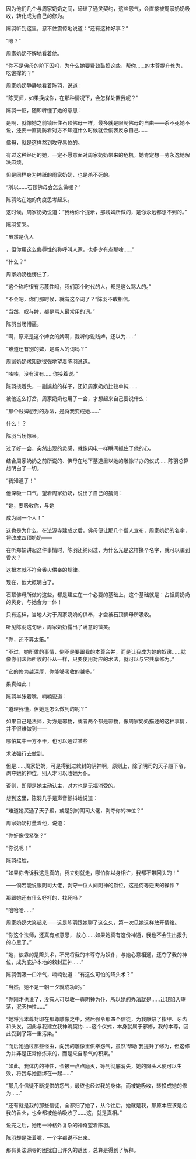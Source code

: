 因为他们几个与周家奶奶之间，缔结了通灵契约，这些怨气，会直接被周家奶奶吸收，转化成为自己的修为。

陈羽听到这里，忍不住震惊地说道：“还有这种好事？”

“嗯？”

周家奶奶不解地看着他。

“你不是佛母的阶下囚吗，为什么她要费劲鼓捣这些，帮你……的本尊提升修为，吃饱撑的？”

周家奶奶静静地看着陈羽，说道：

“陈天师，如果换成你，在那种情况下，会怎样处置我呢？”

陈羽一怔，随即听懂了她的意思：

是啊，就像她之前镇压住石顶佛母一样，最多就是限制佛母的自由——杀不死她不说，还要一直提防着对方不知道什么时候就会偷袭反杀自己……

佛母，就是这样熬到攻守易位的。

有过这种经历的她，一定不愿意面对周家奶奶带来的危机，她肯定想一劳永逸地解决麻烦。

但是同样身为神祇的周家奶奶，也是杀不死的。

“所以……石顶佛母会怎么做呢？”

陈羽站在她的角度思考起来。

这时候，周家奶奶说道：“我给你个提示，那贱婢所做的，是你永远都想不到的。”

陈羽笑哭。

“虽然是仇人

，但你用这么侮辱性的称呼叫人家，也多少有点那啥……”

“什么？”

周家奶奶也愣住了，

“这个称呼很有污蔑性吗，我们那个时代的人，都是这么骂人的。”

“不会吧，你们那时候，就有这个词了？”陈羽不敢相信。

“当然，奴与婢，都是骂人最常用的词。”

陈羽当场懵逼。

“啊，原来是这个婢女的婢啊，我听你说贱婢，还以为……”

“难道还有别的婢，是骂人的词吗？”

周家奶奶求知欲很强地望着陈羽说道。

“咳咳，没有没有……你接着说。”

陈羽挠着头，一副尴尬的样子，还好周家奶奶比较单纯……

被他这么打岔，周家奶奶也用了一会，才想起来自己要说什么：

“那个贱婢想到的办法，是将我变成她……”

什么！？

陈羽当场惊呆。

过了好一会，突然出现的灵感，就像闪电一样瞬间抓住了他的心。

结合周家奶奶之前所说的、佛母在地下墓道里以她的雕像举办的仪式……陈羽总算想明白了一切。

“我知道了！”

他深吸一口气，望着周家奶奶，说出了自己的猜测：

“她，要吸收你，与她

成为同一个人！”

这也是为什么，在法源寺建成之后，佛母便让那几个僧人宣布，周家奶奶的名字，将改成四顶奶奶——

在听郑娟讲起这件事情时，陈羽还纳闷过，为什么光是这样换个名字，就可以骗到香火？

这根本就不符合香火供奉的规律。

现在，他大概明白了。

石顶佛母所做的这些，都是建立在一个必要的基础上，这个基础就是：占据周奶奶的灵身，与她合为一体！

只有这样，当地人对于周家奶奶的供奉，才会被石顶佛母所吸收。

听见陈羽这句话，周家奶奶露出了满意的微笑。

“你，还不算太笨。”

“不过，她所做的事情，倒不是要跟我的本尊合并，而是让我成为她的奴隶……就像你们法师所收的仆从一样，只要使用对应的术法，就可以与它共享修为。”

“它的修为越深厚，你能够吸收的越多。”

果真如此！

陈羽半张着嘴，喃喃说道：

“道理我懂，但她是怎么做到的呢？”

如果自己是法师，对方是邪物，或者两个都是邪物，像周家奶奶描述的这种事情，并不很难做到——

哪怕其中一方不干，也可以通过某些

术法强行去做到。

但是……周家奶奶，可是得到过敕封的阴神啊，原则上，除了阴司的天子殿下令，剥夺她的神位，别人才可以收她为仆。

否则，即便是她主动认主，对方也是无福消受的。

想到这里，陈羽几乎是声音颤抖地说道：

“难道她买通了天子殿，或是别的阴司大佬，剥夺你的神位？”

周家奶奶打量着他，说道：

“你好像很紧张？”

“你说呢！”

陈羽捂脸，

“如果你告诉我这是真的，我立刻就走，哪怕你以身相许，我都不带回头的！”

——倘若能说服阴司大佬，剥夺一位人间阴神的爵位，这是何等逆天的操作？

那跟她还有什么好打的，找死吗？

“哈哈哈……”

周家奶奶大笑起来——这是陈羽跟她聊了这么久，第一次见她这样放开情绪。

“你这个法师，还真有点意思， 放心……如果她真有这份神通，我也不会生出报仇的心思了。”

“她，依靠的是降头术，不光将我的本尊夺为奴仆，与她心意相通，还夺了我的神位，成为庇护本地的敕封正神……”

陈羽倒吸一口冷气，喃喃说道：“有这么可怕的降头术？”

“当然，她不是一朝一夕就成功的。”

“你刚才也说了，没有人可以收一尊阴神为仆，所以她的办法就是……让我陷入堕落，泯灭神性……”

“她将我本尊封印在那尊雕像之中，然后强令那四个信徒，为我献祭了指甲、牙齿和头发，因此与我建立我神魂契约……这个仪式，本身就属于邪修，我的本尊，因此受到了第一重污染。”

“而后她通过那些怪虫，向我的雕像里供奉怨气，虽然‘帮助’我提升了修为，但这修为并非是正常修炼来的，而是来自怨气的积累。”

“如此，我体内的神性，会被一点点磨灭，等到彻底消失，她的降头术便可以生效，将我与她捆绑在一起……”

“那几个信徒不断提供的怨气，最终也经过我的身体，而被她吸收，转换成她的修为……”

“还有就是我的那些信徒，全都归了她了，从今往后，她就是我，那原本应该是给我的香火，也全都被他给吸收了……这，就是真相。”

说完之后，她用一种格外复杂的神奇望着陈羽。

陈羽却是张着嘴，一个字都说不出来。

那有关法源寺的困扰自己许久的谜团，总算是得到了解释。
